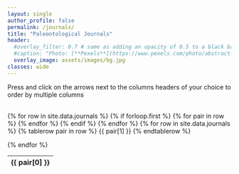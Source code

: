 ```yaml
---
layout: single
author_profile: false
permalink: /journals/
title: "Paleontological Journals"
header:
  #overlay_filter: 0.7 # same as adding an opacity of 0.5 to a black background
  #caption: "Photo: [**Pexels**](https://www.pexels.com/photo/abstract-art-blur-bright-373543/)"
  overlay_image: assets/images/bg.jpg
classes: wide
---
```

<div class="small">

Press <Shift> and click on the arrows next to the columns headers of your choice to order by multiple columns
<br>
<br>

<table id="example" class="display" style="width:100%">
<thead>
{% for row in site.data.journals %}
    {% if forloop.first %}
    <tr>
      {% for pair in row %}
        <th>{{ pair[0] }}</th>
      {% endfor %}
    </tr>
    {% endif %}
{% endfor %}

</thead>

<tbody>
  {% for row in site.data.journals %}
    {% tablerow pair in row %}
      {{ pair[1] }}
    {% endtablerow %}

  {% endfor %}
  </tbody>
</table>
</div>

<script>

// multicolumn sorting
$('#example').DataTable( {
  columnDefs: [ {
            targets: [ 0 ],
            orderData: [ 0, 1 ]
        }, {
            targets: [ 1 ],
            orderData: [ 1, 0 ]
        }, {
            targets: [ 4 ],
            orderData: [ 4, 0 ]
        } ]
} );
</script>
